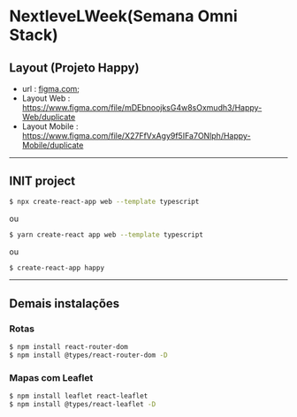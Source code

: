 # NextleveLWeek(Semana Omni Stack)


## Layout (Projeto Happy)

* url : [figma.com](https://www.figma.com/);
* Layout Web : https://www.figma.com/file/mDEbnoojksG4w8sOxmudh3/Happy-Web/duplicate
* Layout Mobile : https://www.figma.com/file/X27FfVxAgy9f5IFa7ONlph/Happy-Mobile/duplicate


---


## INIT project

```bash
$ npx create-react-app web --template typescript
```

ou

```bash
$ yarn create-react app web --template typescript
```

ou

```bash
$ create-react-app happy
```

---

## Demais instalações


### Rotas

```bash
$ npm install react-router-dom
$ npm install @types/react-router-dom -D
```

### Mapas com Leaflet
```bash
$ npm install leaflet react-leaflet
$ npm install @types/react-leaflet -D
```

